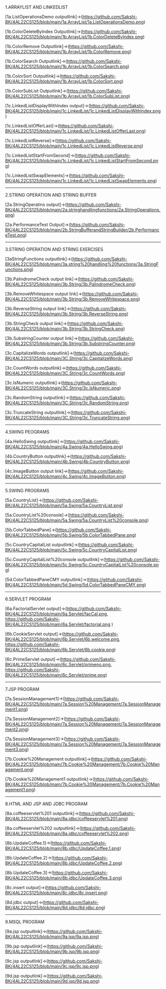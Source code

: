 1.ARRAYLIST AND LINKEDLIST

[1a.ListOperationsDemo outputlink]->(https://github.com/Sakshi-BK/4AL22CS125/blob/main/1a.ArrayList/1a.ListOperationsDemo.png)

[1b.ColorDeleteByIndex Outputlink]->(https://github.com/Sakshi-BK/4AL22CS125/blob/main/1b.ArrayList/1b.ColorDeleteByIndex.png)

[1b.ColorRemove Outputlink]->(https://github.com/Sakshi-BK/4AL22CS125/blob/main/1b.ArrayList/1b.ColorRemove.png)

[1b.ColorSearch Outputlink]->(https://github.com/Sakshi-BK/4AL22CS125/blob/main/1b.ArrayList/1b.ColorSearch.png)

[1b.ColorSort Outputlink]->(https://github.com/Sakshi-BK/4AL22CS125/blob/main/1b.ArrayList/1b.ColorSort.png)

[1b.ColorSubList Outputlink]->(https://github.com/Sakshi-BK/4AL22CS125/blob/main/1b.ArrayList/1b.ColorSubList.png)


[1c.LinkedListDisplayWithIndex output]->(https://github.com/Sakshi-BK/4AL22CS125/blob/main/1c.LinkedList/1c.LinkedListDisplayWithIndex.png)

[1c.LinkedListOfferLast]->(https://github.com/Sakshi-BK/4AL22CS125/blob/main/1c.LinkedList/1c.LinkedListOfferLast.png)

[1c.LinkedListReverse]->(https://github.com/Sakshi-BK/4AL22CS125/blob/main/1c.LinkedList/1c.LinkedListReverse.png)

[1c.LinkedListStartFromSecond]->(https://github.com/Sakshi-BK/4AL22CS125/blob/main/1c.LinkedList/1c.LinkedListStartFromSecond.png)

[1c.LinkedListSwapElements]->(https://github.com/Sakshi-BK/4AL22CS125/blob/main/1c.LinkedList/1c.LinkedListSwapElements.png)

________________________________________________________________________________________________
2.STRING OPERATION AND STRING BUFFER

[2a.StringOperatins output]->(https://github.com/Sakshi-BK/4AL22CS125/blob/main/2a.stringhandlingfunctions/2a.StringOperations.png)


[2a.PerformanceTest Output]->(https://github.com/Sakshi-BK/4AL22CS125/blob/main/2b.StringBufferandStringBuilder/2b.PerformanceTest.png)

________________________________________________________________________________________________
3.STRING OPERATION AND STRING EXERCISES

[3aStringFunctions outputlink]->(https://github.com/Sakshi-BK/4AL22CS125/blob/main/3a.string%20handling%20functions/3a.StringFunctions.png)


[3b.PalindromeCheck output link]->(https://github.com/Sakshi-BK/4AL22CS125/blob/main/3b.String/3b.PalindromeCheck.png)

[3b.RemoveWhitespace output link]->(https://github.com/Sakshi-BK/4AL22CS125/blob/main/3b.String/3b.RemoveWhitespace.png)

[3b.ReverseString output link]->(https://github.com/Sakshi-BK/4AL22CS125/blob/main/3b.String/3b.ReverseString.png)

[3b.StringCheck output link]->(https://github.com/Sakshi-BK/4AL22CS125/blob/main/3b.String/3b.StringCheck.png)

[3b.SubstringCounter output link]->(https://github.com/Sakshi-BK/4AL22CS125/blob/main/3b.String/3b.SubstringCounter.png)


[3c.CapitalizeWords outputlink]->(https://github.com/Sakshi-BK/4AL22CS125/blob/main/3C.String/3c.CapitalizeWords.png)

[3c.CountWords outputlink]->(https://github.com/Sakshi-BK/4AL22CS125/blob/main/3C.String/3c.CountWords.png)

[3c.IsNumeric outputlink]->(https://github.com/Sakshi-BK/4AL22CS125/blob/main/3C.String/3c.IsNumeric.png)

[3c.RandomString outputlink]->(https://github.com/Sakshi-BK/4AL22CS125/blob/main/3C.String/3c.RandomString.png)

[3c.TruncateString outputlink]->(https://github.com/Sakshi-BK/4AL22CS125/blob/main/3C.String/3c.TruncateString.png)
________________________________________________________________________________________________
4.SWING PEOGRAMS

[4a.HelloSwing outputlink]->(https://github.com/Sakshi-BK/4AL22CS125/blob/main/4a.Swing/4a.HelloSwing.png)

[4b.CountryButton outputlink]->(https://github.com/Sakshi-BK/4AL22CS125/blob/main/4b.Swing/4b.CountryButton.png)

[4c.ImageButton output link]->(https://github.com/Sakshi-BK/4AL22CS125/blob/main/4c.Swing/4c.ImageButton.png)
________________________________________________________________________________________________
5.SWING PROGRAMS

[5a.CountryList]->(https://github.com/Sakshi-BK/4AL22CS125/blob/main/5a.Swing/5a.CountryList.png)

[5a.CountryList%20console]->(https://github.com/Sakshi-BK/4AL22CS125/blob/main/5a.Swing/5a.CountryList%20console.png)

[5b.ColorTabbedPane]->(https://github.com/Sakshi-BK/4AL22CS125/blob/main/5b.Swing/5b.ColorTabbedPane.png)

[5c.CountryCapitalList outputlink]->(https://github.com/Sakshi-BK/4AL22CS125/blob/main/5c.Swing/5c.CountryCapitalList.png)

[5c.CountryCapitalList%20console outputlink]->(https://github.com/Sakshi-BK/4AL22CS125/blob/main/5c.Swing/5c.CountryCapitalList%20console.png)

[5d.ColorTabbedPaneCMY outputlink]->(https://github.com/Sakshi-BK/4AL22CS125/blob/main/5d.Swing/5d.ColorTabbedPaneCMY.png)

________________________________________________________________________________________________
6.SERVLET PROGRAM

[6a.FactorialServlet output]->(https://github.com/Sakshi-BK/4AL22CS125/blob/main/6a.Servlet/facCal.png, https://github.com/Sakshi-BK/4AL22CS125/blob/main/6a.Servlet/factorial.png )

[6b.CookieServlet output]->(https://github.com/Sakshi-BK/4AL22CS125/blob/main/6b.Servlet/6b.welcome.png, https://github.com/Sakshi-BK/4AL22CS125/blob/main/6b.Servlet/6b.cookie.png)

[6c.PrimeServlet output]->(https://github.com/Sakshi-BK/4AL22CS125/blob/main/6c.Servlet/primeno.png, https://github.com/Sakshi-BK/4AL22CS125/blob/main/6c.Servlet/prime.png)

________________________________________________________________________________________________
7.JSP PROGRAM

[7a.SessionManagement1]->(https://github.com/Sakshi-BK/4AL22CS125/blob/main/7a.Session%20Management/7a.SessionManagement1.png)

[7a.SessionManagement2]->(https://github.com/Sakshi-BK/4AL22CS125/blob/main/7a.Session%20Management/7a.SessionManagement2.png)

[7a.SessionManagement3]->(https://github.com/Sakshi-BK/4AL22CS125/blob/main/7a.Session%20Management/7a.SessionManagement3.png)


[7b.Cookie%20Management outputlink]->(https://github.com/Sakshi-BK/4AL22CS125/blob/main/7b.Cookie%20Management/7b.Cookie%20Management.png)

[7b.Cookie%20Management1 outputlink]->(https://github.com/Sakshi-BK/4AL22CS125/blob/main/7b.Cookie%20Management/7b.Cookie%20Management1.png)

________________________________________________________________________________________________
8.HTML AND JSP AND JDBC PROGRAM

[8a.coffeeservlet%201 outputlink]->(https://github.com/Sakshi-BK/4AL22CS125/blob/main/8a.jdbc/coffeeservlet%201.png)

[8a.coffeeservlet%202 outputlink]->(https://github.com/Sakshi-BK/4AL22CS125/blob/main/8a.jdbc/coffeeservlet%202.png)

[8b.UpdateCoffee.1]->(https://github.com/Sakshi-BK/4AL22CS125/blob/main/8b.jdbc/UpdateCoffee.1.png)

[8b.UpdateCoffee.2]->(https://github.com/Sakshi-BK/4AL22CS125/blob/main/8b.jdbc/UpdateCoffee.2.png)

[8b.UpdateCoffee.3]->(https://github.com/Sakshi-BK/4AL22CS125/blob/main/8b.jdbc/UpdateCoffee.3.png)

[8c.insert output]->(https://github.com/Sakshi-BK/4AL22CS125/blob/main/8c.jdbc/8c.insert.png)

[8d.jdbc output]->(https://github.com/Sakshi-BK/4AL22CS125/blob/main/8d.jdbc/8d.jdbc.png)

____________________________________________________________________________________________________________________________________________________________________________________________________________________
9.MSQL PROGRAM

[9a.jsp outputlink]->(https://github.com/Sakshi-BK/4AL22CS125/blob/main/9a.jsp/9a.jsp.png)

[9b.jsp outputlink]->(https://github.com/Sakshi-BK/4AL22CS125/blob/main/9b.jsp/9b.jsp.png)

[9c.jsp outputlink]->(https://github.com/Sakshi-BK/4AL22CS125/blob/main/9c.jsp/9c.jsp.png)

[9d.jsp outputlink]->(https://github.com/Sakshi-BK/4AL22CS125/blob/main/9d.jsp/9d.jsp.png)
